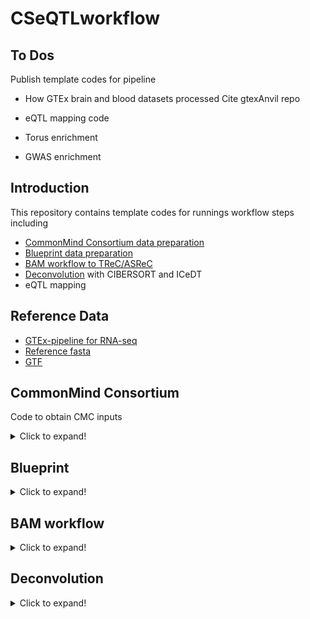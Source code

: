 # CSeQTLworkflow

## To Dos

Publish template codes for pipeline

* How GTEx brain and blood datasets processed
	Cite gtexAnvil repo

* eQTL mapping code
* Torus enrichment
* GWAS enrichment

## Introduction

This repository contains template codes for 
runnings workflow steps including

* [CommonMind Consortium data preparation](https://github.com/pllittle/CSeQTLworkflow#commonmind-consortium)
* [Blueprint data preparation](https://github.com/pllittle/CSeQTLworkflow#blueprint)
* [BAM workflow to TReC/ASReC](https://github.com/pllittle/CSeQTLworkflow#bam-workflow)
* [Deconvolution](https://github.com/pllittle/CSeQTLworkflow#deconvolution) with
	CIBERSORT and ICeDT
* eQTL mapping

## Reference Data

* [GTEx-pipeline for RNA-seq](https://github.com/broadinstitute/gtex-pipeline/blob/master/TOPMed_RNAseq_pipeline.md)
* [Reference fasta](https://personal.broadinstitute.org/francois/topmed/Homo_sapiens_assembly38_noALT_noHLA_noDecoy_ERCC.tar.gz)
* [GTF](https://personal.broadinstitute.org/francois/topmed/gencode.v26.GRCh38.ERCC.genes.gtf.gz)

## CommonMind Consortium

Code to obtain CMC inputs
<details>
<summary>Click to expand!</summary>

```R
# Install package
install.packages("synapser",
	repos = c("https://sage-bionetworks.github.io/ran","http://cran.fhcrc.org"))

library(synapser)

# Login to Synapse
username = "." # your username
password = "." # your password
synLogin(username,password)

down_dir = "." # user-specified directory to download files

# Function used to download files
entity = "syn4600989" # an example SYN ID unique to a file
synGet(entity = entity,downloadLocation = down_dir)

# List of SYN_IDs, use synGet() to download
"syn4600989" 	# CMC Human sampleIDkey metadata
"syn4600985" 	# QC'd genotype bed file data
"syn4600987" 	# QC'd bim file
"syn4600989" 	# QC fam file
"syn4935690" 	# README file
"syn5600756" 	# list of outlier samples
"syn18080588"	# SampleID key
"syn3354385"	# clinical data
"syn18358379"	# RNAseq meta/QC data

# List of BAM SYN_IDs
tableId = "syn11638850" 
results = synTableQuery(smart_sprintf("select * from %s 
	where species='Human' and dataType='geneExpression'", tableId))
# results$filepath
aa = as.data.frame(results)
aa = aa[grep("bam",aa$name),]
aa = aa[grep("accepted",aa$name),] # excluding unmapped bam files
dim(aa)
saveRDS(aa,"aligned_bam_files.rds")

# Download BAM files one by one
BAM_dir = "./BAM"; dir.create(BAM_dir)
for(samp in sort(unique(aa$specimenID))){
	samp_dir = file.path(BAM_dir,samp)
	dir.create(samp_dir)
	samp_syn_ids = aa$id[which(aa$specimenID == samp)]
	for(samp_syn_id in samp_syn_ids){
		synGet(entity = samp_syn_id,down_dir = samp_dir)
	}
	cat("\n")
}

# SNP6 annotation CSV file
tmp_link = "http://www.affymetrix.com/Auth/analysis"
tmp_link = file.path(tmp_link,"downloads/na35/genotyping")
tmp_link = file.path(tmp_link,"GenomeWideSNP_6.na35.annot.csv.zip")
system(sprintf("wget %s",tmp_link))

```

</details>

## Blueprint

<details>
<summary>Click to expand!</summary>

* Download metadata and BAMs with 
	[Pyega3](https://github.com/EGA-archive/ega-download-client)
* `cred_file.json` contains user login information
* To obtain metadata,

	```Shell

	# for example
	dataset=EGAD00001002663 # genotypes
	# dataset=EGAD00001002671 # purified cell type 1
	# dataset=EGAD00001002674 # purified cell type 2
	# dataset=EGAD00001002675 # purified cell type 3

	# Download metadata code
	pyega3 -cf cred_file.json files $dataset
	```

* To obtain BAM files one by one,

	```Shell
	# num threads/cores
	nt=1

	# Example file id per BAM
	id=EGAF00001330176

	# Download code
	pyega3 -cf cred_file.json -c $nt fetch $id
	```

</details>

## BAM workflow

<details>
<summary>Click to expand!</summary>

* BamToFastq
	
	<details>
	<summary>Click to expand!</summary>
	
	For paired-end reads
	
	```Shell
	java -Xmx4g -jar picard.jar SamToFastq \
		INPUT=input.bam FASTQ=output_1.fastq.gz \
		SECOND_END_FASTQ=output_2.fastq.gz \
		UNPAIRED_FASTQ=output_unpair.fastq.gz \
		INCLUDE_NON_PF_READS=true VALIDATION_STRINGENCY=SILENT
	```
	
	For single-end reads

	```Shell
	java -Xmx4g -jar picard.jar SamToFastq \
		INPUT=input.bam FASTQ=output.fastq \
		INCLUDE_NON_PF_READS=true \
		VALIDATION_STRINGENCY=SILENT
	```
	
	</details>

* Build STAR index
	
	<details>
	<summary>Click to expand!</summary>

	```Shell
	fasta_fn=Homo_sapiens_assembly38_noALT_noHLA_noDecoy_ERCC.fasta
	gtf_fn=gencode.v26.GRCh38.ERCC.genes.gtf
	
	STAR --runMode genomeGenerate \
		--genomeDir ./star_index \
		--genomeFastaFiles $fasta_fn \
		--sjdbGTFfile $gtf_fn \
		--sjdbOverhang 99 --runThreadN 1
	```

	</details>

* Run STAR for read alignment
	
	<details>
	<summary>Click to expand!</summary>
	
	For paired-end reads
	
	```Shell
	STAR --runMode alignReads \
		--runThreadN 1 --genomeDir ./star_index --twopassMode Basic \
		--outFilterMultimapNmax 20 --alignSJoverhangMin 8 \
		--alignSJDBoverhangMin 1 --outFilterMismatchNmax 999 \
		--outFilterMismatchNoverLmax 0.1 --alignIntronMin 20 \
		--alignIntronMax 1000000 --alignMatesGapMax 1000000 \
		--outFilterType BySJout --outFilterScoreMinOverLread 0.33 \
		--outFilterMatchNminOverLread 0.33 --limitSjdbInsertNsj 1200000 \
		--readFilesIn output_1.fastq.gz output_2.fastq.gz \
		--readFilesCommand zcat --outFileNamePrefix output_hg38 \
		--outSAMstrandField intronMotif --outFilterIntronMotifs None \
		--alignSoftClipAtReferenceEnds Yes --quantMode TranscriptomeSAM \
		GeneCounts --outSAMtype BAM Unsorted --outSAMunmapped Within \
		--genomeLoad NoSharedMemory --chimSegmentMin 15 \
		--chimJunctionOverhangMin 15 --chimOutType WithinBAM SoftClip \
		--chimMainSegmentMultNmax 1 --outSAMattributes NH HI AS nM NM ch \
		--outSAMattrRGline ID:rg1 SM:sm1
	```

	For single-end reads
	
	```Shell
	STAR --runMode alignReads \
		--runThreadN 1 --genomeDir ./star_index --twopassMode Basic \
		--outFilterMultimapNmax 20 --alignSJoverhangMin 8 \
		--alignSJDBoverhangMin 1 --outFilterMismatchNmax 999 \
		--outFilterMismatchNoverLmax 0.1 --alignIntronMin 20 \
		--alignIntronMax 1000000 --alignMatesGapMax 1000000 \
		--outFilterType BySJout --outFilterScoreMinOverLread 0.33 \
		--outFilterMatchNminOverLread 0.33 --limitSjdbInsertNsj 1200000 \
		--readFilesIn output.fastq.gz --readFilesCommand zcat \
		--outFileNamePrefix output_hg38 --outSAMstrandField intronMotif \
		--outFilterIntronMotifs None --alignSoftClipAtReferenceEnds Yes \
		--quantMode TranscriptomeSAM GeneCounts --outSAMtype BAM Unsorted \
		--outSAMunmapped Within --genomeLoad NoSharedMemory \
		--chimSegmentMin 15 --chimJunctionOverhangMin 15 \
		--chimOutType WithinBAM SoftClip --chimMainSegmentMultNmax 1 \
		--outSAMattributes NH HI AS nM NM ch \
		--outSAMattrRGline ID:rg1 SM:sm1
	```
	
	</details>

* MarkDuplicates
	
	<details>
	<summary>Click to expand!</summary>
	
	```Shell
	# Sort reads by coordinate
	samtools sort -@ 0 -o output_hg38.sortedByCoordinate.bam \
		output_hg38Aligned.out.bam
	
	# Make bam index
	samtools index -b -@ 1 output_hg38.sortedByCoordinate.bam
	
	# MarkDuplicates
	java -Xmx4g -jar picard.jar MarkDuplicates \
		INPUT=output_hg38.sortedByCoordinate.bam \
		OUTPUT=output_hg38.sortedByCoordinate.md.bam \
		M=out.marked_dup_metrics.txt ASSUME_SORT_ORDER=coordinate
	```
	
	Process post-markduplicate sorted bam
	
	```Shell
	# Count num reads in bam
	samtools view -c -@ 0 output_hg38.sortedByCoordinate.md.bam
	
	# Re-index bam
	samtools index -b -@ 1 output_hg38.sortedByCoordinate.md.bam
	```
	
	</details>

* Get TReC and ASReC
	
	Download asSeq source package
	
	<details>
	<summary>Click to expand!</summary>
	
	```Shell
	url=https://github.com/Sun-lab/asSeq/raw
	url=$url/master/asSeq_0.99.501.tar.gz
	
	wget $url
	```
	
	</details>
	
	Install R package and run `asSeq` to get unique reads and filter
	
	<details>
	<summary>Click to expand!</summary>
	
	```R
	install.packages(pkgs = "asSeq_0.99.501.tar.gz",
		type = "source",repos = NULL)
	
	PE = TRUE 
		# set TRUE for paired-end samples
		# set FALSE for single-end
	
	flag1 = Rsamtools::scanBamFlag(isUnmappedQuery = FALSE,
		isSecondaryAlignment = FALSE,isDuplicate = FALSE,
		isNotPassingQualityControls = FALSE,
		isSupplementaryAlignment = FALSE,isProperPair = PE)
	
	param1 = Rsamtools::ScanBamParam(flag = flag1,
		what = "seq",mapqFilter = 255)
	
	bam_file = "output_hg38.sortedByCoordinate.md.bam"
	bam_filt_fn = "output.filtered.asSeq.bam"
	Rsamtools::filterBam(file = bam_file,
		destination = bam_filt_fn,
		param = param1)
	```
	
	</details>
	
	Create exon image file
	
	<details>
	<summary>Click to expand!</summary>
	
	```R
	gtf_fn = "gencode.v26.GRCh38.ERCC.genes.gtf.gz"
	exdb = GenomicFeatures::makeTxDbFromGFF(file = gtf_fn,
		format = "gtf")
	exons_list_per_gene = GenomicFeatures::exonsBy(exdb,
		by = "gene")
	
	gtf_rds_fn = "exon_by_genes_gencode_v26.rds"
	saveRDS(exons_list_per_gene,gtf_rds_fn)
	```
	
	</details>
	
	Get total read count (TReC)
	
	<details>
	<summary>Click to expand!</summary>
	
	```R
	genes = readRDS(gtf_rds_fn)
	bamfile = Rsamtools::BamFileList(bam_filt_fn,
		yieldSize = 1000000)
	se = GenomicAlignments::summarizeOverlaps(features = genes,
		reads = bamfile,mode = "Union",singleEnd = !PE,
		ignore.strand = TRUE,fragments = PE)
	ct = as.data.frame(SummarizedExperiment::assay(se))
	```
	
	</details>
	
	Filter reads by Qname
	
	<details>
	<summary>Click to expand!</summary>
	
	```Shell
	samtools sort -n -o output.filtered.asSeq.sortQ.bam \
		output.filtered.asSeq.bam
	```
	
	</details>
	
	Extract allele-specific reads, outputs hap1.bam, hap2.bam, hapN.bam
	
	<details>
	<summary>Click to expand!</summary>
	
	```R
	het_snp_fn = "<tab delimited filename of heterozygous SNPs for sample>"
		# Columns: chr, position, hap1 allele, hap2 allele
		# no header
	
	bam_filt_sortQ_fn = "output.filtered.asSeq.sortQ"
	asSeq::extractAsReads(input = sprintf("%s.bam",bam_filt_sortQ_fn),
		snpList = het_snp_fn,min.avgQ = 20,min.snpQ = 20)
	```
	
	</details>
	
	Count allele-specific read counts (ASReC)
	
	<details>
	<summary>Click to expand!</summary>
	
	```R
	se1 = GenomicAlignments::summarizeOverlaps(features = genes,
		reads = sprintf("%s_hap1.bam",bam_filt_sortQ_fn),mode = "Union",
		singleEnd = !PE,ignore.strand = TRUE,fragments = PE)
	se2 = GenomicAlignments::summarizeOverlaps(features = genes,
		reads = sprintf("%s_hap2.bam",bam_filt_sortQ_fn),mode = "Union",
		singleEnd = !PE,ignore.strand = TRUE,fragments = PE)
	seN = GenomicAlignments::summarizeOverlaps(features = genes,
		reads = sprintf("%s_hapN.bam",bam_filt_sortQ_fn),mode = "Union",
		singleEnd = !PE,ignore.strand = TRUE,fragments = PE)
	```
	
	</details>
	
	Save read counts
	
	<details>
	<summary>Click to expand!</summary>
	
	```R
	ct1 = as.data.frame(SummarizedExperiment::assay(se1))
	ct2 = as.data.frame(SummarizedExperiment::assay(se2))
	ctN = as.data.frame(SummarizedExperiment::assay(seN))
	cts = cbind(ct,ct1,ct2,ctN) # trec, hap1, hap2, hapN
	dim(cts); cts[1:2,]
	out_fn = "output.trecase.txt"
	write.table(cts,file = out_fn,quote = FALSE,
		sep = "\t", eol = "\n")
	```
	
	</details>

</details>

## Deconvolution

<details>
<summary>Click to expand!</summary>

* Signature expression derived from single cell RNAseq
	* [Middle Temporaral Gyrus](https://portal.brain-map.org/atlases-and-data/rnaseq/human-mtg-smart-seq)
	* [Pipeline/Workflow](https://github.com/Sun-lab/scRNAseq_pipelines/tree/master/MTG)
		to perform quality control on samples and genes, perform 
		dimension reduction, clustering, and compare cluster assignments 
		to existing cell type labeling
	* [Downstream differential expression analysis](https://github.com/Sun-lab/scRNAseq_pipelines/tree/master/_brain_cell_type)

* Comments:
	* Transcripts per million (TPM), gene count normalized 
	by exonic gene length and then all genes are normalized by 
	total normalized gene count, then multipled by 1 million
	* Cell sizes: For brain, summation of gene count normalized 
	by exonic gene length. For blood, obtained from EPIC and 
	ICeDT papers.
	
* Deconvolution Inputs
	* Bulk RNA-seq TPM (`bulk_tpm`),
	* scRNA-seq TPM (`sig_tpm`),
	* cell sizes

* Template code
	
	Input variables and objects. Make sure the genes are 
	ordered consistently between `sig_tpm` and `bulk_tpm`
	
	```R
	work_dir = "." # working directory
	setwd(work_dir)
	
	sig_tpm 	# TPM signature expression matrix
	bulk_tpm 	# TPM bulk expression matrix
	
	```
	
	CIBERSORT: [[Paper](https://www.nature.com/articles/nmeth.3337), 
		[Software](https://cibersort.stanford.edu/)]
	
	```R
	sig_fn = file.path(work_dir,"signature.txt")
	mix_fn = file.path(work_dir,"mixture.txt")
	write.table(cbind(rowname=rownames(sig_tpm),sig_tpm),
		file = sig_fn,sep = "\t",quote = FALSE,row.names = FALSE)
	write.table(cbind(rowname=rownames(bulk_tpm),bulk_tpm),
		file = mix_fn,sep = "\t",quote = FALSE,row.names = FALSE)
	
	source("CIBERSORT.R") # obtained from CIBERSORT website
	results = CIBERSORT(sig_matrix = sig_fn,mixture_file = mix_fn,
		perm = 0,QN = FALSE,absolute = FALSE,abs_method = 'sig.score',
		filename = "DECON")
	unlink(x = c(sig_fn,mix_fn))
	ciber_fn = sprintf("CIBERSORT-Results_%s.txt","DECON")
	unlink(ciber_fn)
	QQ = ncol(sig_tpm)
	
	# Extract proportion of transcripts per cell type per sample
	pp_bar_ciber = results[,seq(QQ)]
	
	# Calculate proportion of cell types per sample
	pp_hat_ciber = t(apply(pp_bar_ciber,1,function(xx){
		yy = xx / cell_sizes; yy / sum(yy)
	}))
	
	```

	ICeDT: [[Paper](https://www.ncbi.nlm.nih.gov/pmc/articles/PMC7529339/),
		[Software](https://github.com/Sun-lab/ICeDt)]
	
	```R
	fit = ICeDT::ICeDT(Y = bulk_tpm,Z = sig_tpm,
		tumorPurity = rep(0,ncol(bulk_tpm)),refVar = NULL,
		rhoInit = NULL,maxIter_prop = 4e3,
		maxIter_PP = 4e3,rhoConverge = 1e-2)
	
	# Extract proportion of transcripts per cell type per sample
	pp_bar_icedt = t(fit$rho)[,-1]
	
	# Calculate proportion of cell type per sample
	pp_hat_icedt = t(apply(pp_bar_icedt,1,function(xx){
		yy = xx / cell_sizes; yy / sum(yy)
	}))
	
	```
 
 </details>
 
###

